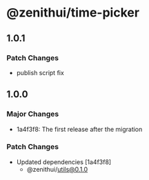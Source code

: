 # @zenithui/time-picker

## 1.0.1

### Patch Changes

- publish script fix

## 1.0.0

### Major Changes

- 1a4f3f8: The first release after the migration

### Patch Changes

- Updated dependencies [1a4f3f8]
  - @zenithui/utils@0.1.0
